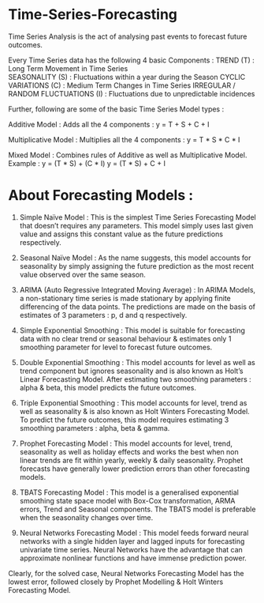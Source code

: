 # Time-Series-Forecasting

Time Series Analysis is the act of analysing past events to forecast future outcomes.

Every Time Series data has the following 4 basic Components : 
TREND			                          (T)			 : Long Term Movement in Time Series	
SEASONALITY		                      (S)			 : Fluctuations within a year during the Season
CYCLIC VARIATIONS 	                (C)			 : Medium Term Changes in Time Series
IRREGULAR / RANDOM FLUCTUATIONS     (I) 	 : Fluctuations due to unpredictable incidences

Further, following are some of the basic Time Series Model types :

Additive Model : Adds all the 4 components :
				y = T + S + C + I

Multiplicative Model : Multiplies all the 4 components :
				y = T * S * C * I

Mixed Model : Combines rules of Additive as well as Multiplicative Model. Example :
		y = (T * S) + (C * I)
		y = (T * S) + C + I

# About Forecasting Models :
1. Simple Naïve Model : This is the simplest Time Series Forecasting Model that doesn’t requires any parameters. This model simply uses last given value and assigns this constant value as the future predictions respectively.

2.	Seasonal Naïve Model : As the name suggests, this model accounts for seasonality by simply assigning the future prediction as the most recent value observed over the same season.

3.	ARIMA (Auto Regressive Integrated Moving Average) : In ARIMA Models, a non-stationary time series is made stationary by applying finite differencing of the data points. The predictions are made on the basis of estimates of 3 parameters : p, d and q respectively.

4.	Simple Exponential Smoothing : This model is suitable for forecasting data with no clear trend or seasonal behaviour & estimates only 1 smoothing parameter for level to forecast future outcomes.

5.	Double Exponential Smoothing : This model accounts for level as well as trend component but ignores seasonality and is also known as Holt’s Linear Forecasting Model. After estimating two smoothing parameters : alpha & beta, this model predicts the future outcomes.

6.	Triple Exponential Smoothing : This model accounts for level, trend as well as seasonality & is also known as Holt Winters Forecasting Model. To predict the future outcomes, this model requires estimating 3 smoothing parameters : alpha, beta & gamma.

7.	Prophet Forecasting Model : This model accounts for level, trend, seasonality as well as holiday effects and works the best when non linear trends are fit within yearly, weekly & daily seasonality. Prophet forecasts have generally lower prediction errors than other forecasting models.

8.	TBATS Forecasting Model : This model is a generalised exponential smoothing state space model with Box-Cox transformation, ARMA errors, Trend and Seasonal components. The TBATS model is preferable when the seasonality changes over time.

9.	Neural Networks Forecasting Model : This model feeds forward neural networks with a single hidden layer and lagged inputs for forecasting univariate time series. Neural Networks have the advantage that can approximate nonlinear functions and have immense prediction power.

Clearly, for the solved case, Neural Networks Forecasting Model has the lowest error, followed closely by Prophet Modelling & Holt Winters Forecasting Model.
